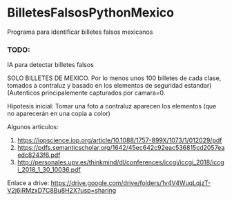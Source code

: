 # BilletesFalsosPythonMexico
Programa para identificar billetes falsos mexicanos
### TODO:
IA para detectar billetes falsos

SOLO BILLETES DE MEXICO. Por lo menos unos 100 billetes de cada clase, tomados a contraluz y basado en los elementos de seguridad estandar) (Autenticos principalemente capturados por camara=0. 

Hipotesis inicial: Tomar una foto a contraluz aparecen los elementos (que no aparecerán en una copia a color)

Algunos articulos:
1. https://iopscience.iop.org/article/10.1088/1757-899X/1073/1/012029/pdf
2. https://pdfs.semanticscholar.org/1642/45ec642c92eac536815cd2057eaedc8243f6.pdf
3. http://personales.upv.es/thinkmind/dl/conferences/iccgi/iccgi_2018/iccgi_2018_1_30_10036.pdf

Enlace a drive:
https://drive.google.com/drive/folders/1v4V4WuqLqjzT-V2j6jRMzxD7C8Bu8H2X?usp=sharing
